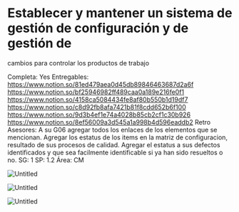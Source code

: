 # Establecer y mantener un sistema de gestión de configuración y de gestión de
cambios para controlar los productos de trabajo

Completa: Yes
Entregables: https://www.notion.so/81ed479aea0d45db89846463687d2a6f 
https://www.notion.so/bf25946982ff489caa0a189e216fe0f1 
https://www.notion.so/4158ca5084434fe8af80b550b1d19df7 
https://www.notion.so/c8d92fb8afa7421b81f8cdd652b6f100 
https://www.notion.so/9d3b4ef1e74a4028b85cb2cf1c30b926 
https://www.notion.so/8ef56009a3d545a1a998b4d596eaddb2 
Retro Asesores: A su G06 agregar todos los enlaces de los elementos que se mencionan. Agregar los estatus de los items en la matriz de configuracion, resultado de sus procesos de calidad. Agregar el estatus a sus defectos identificados y que sea facilmente identificable si ya han sido resueltos o no. 
SG: 1
SP: 1.2
Área: CM

![Untitled](Establecer%20y%20mantener%20un%20sistema%20de%20gestio%CC%81n%20de%20co%203a31c3a3deea4e7081461bdf1e26adf4/Untitled.png)

![Untitled](Establecer%20y%20mantener%20un%20sistema%20de%20gestio%CC%81n%20de%20co%203a31c3a3deea4e7081461bdf1e26adf4/Untitled%201.png)

![Untitled](Establecer%20y%20mantener%20un%20sistema%20de%20gestio%CC%81n%20de%20co%203a31c3a3deea4e7081461bdf1e26adf4/Untitled%202.png)